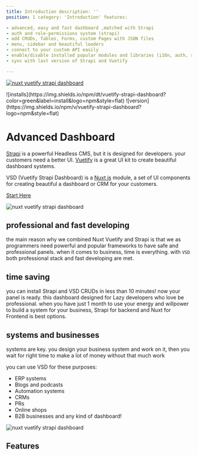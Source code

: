 ```yaml
---
title: Introduction description: ''
position: 1 category: 'Introduction' features:

- advanced, easy and fast dashboard ,matched with Strapi
- auth and role-permissions system (strapi)
- add CRUDs, Tables, Forms, custom Pages with JSON files
- menu, sidebar and beautiful loaders
- connect to your custom API easily
- enable/disable installed popular modules and libraries (i18n, auth, sweet-alert, lodash, ...)
- sync with last version of Strapi and Vuetify

---
```


[![nuxt vuetify strapi dashboard](/banner.png)](https://vsd.savy.ir)
<div style="display: inline-flex">
![installs](https://img.shields.io/npm/dt/vuetify-strapi-dashboard?color=green&label=install&logo=npm&style=flat)
![version](https://img.shields.io/npm/v/vuetify-strapi-dashboard?logo=npm&style=flat)
</div>

# Advanced Dashboard

[Strapi](https://strapi.io) is a powerful Headless CMS, but it is designed for developers. your customers need a better
UI. [Vuetify](vuetifyjs.com) is a great UI kit to create beautiful dashboard systems.

VSD (Vuetify Strapi Dashboard) is a [Nuxt js](https://nuxtjs.org) module, a set of UI components for creating beautiful
a dashboard or CRM for your customers.

[Start Here](/setup/setup)

![nuxt vuetify strapi dashboard](/content/group-2.png)

## professional and fast developing

the main reason why we combined Nuxt Vuetify and Strapi is that we as programmers need powerful and popular frameworks
to have safe and professional panels. when it comes to business, time is everything. with `VSD` both professional stack
and fast developing are met.

## time saving

you can install Strapi and VSD CRUDs in less than 10 minutes! now your panel is ready. this dashboard designed for Lazy
developers who love be professional. when you have just 1 month to use your energy and willpower to build a system for
your business, Strapi for backend and Nuxt for Frontend is best options.

## systems and businesses

systems are key. you design your business system and work on it, then you wait for right time to make a lot of money
without that much work

you can use VSD for these purposes:

- ERP systems
- Blogs and podcasts
- Automation systems
- CRMs
- PRs
- Online shops
- B2B businesses and any kind of dashboard!

![nuxt vuetify strapi dashboard](/content/filter-table.png)

## Features

<list :items="features"></list>